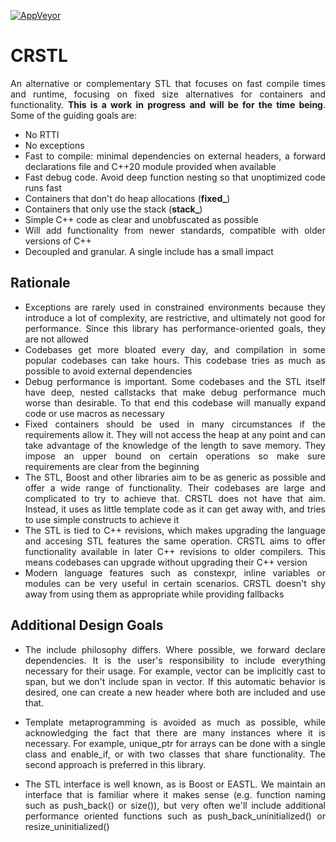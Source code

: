 [![AppVeyor](https://ci.appveyor.com/api/projects/status/7ig4jp76wia7xn1k?svg=true)](https://ci.appveyor.com/project/redorav/crstl)
<div align="justify">

# CRSTL
An alternative or complementary STL that focuses on fast compile times and runtime, focusing on fixed size alternatives for containers and functionality. **This is a work in progress and will be for the time being**. Some of the guiding goals are:

- No RTTI
- No exceptions
- Fast to compile: minimal dependencies on external headers, a forward declarations file and C++20 module provided when available
- Fast debug code. Avoid deep function nesting so that unoptimized code runs fast
- Containers that don't do heap allocations (**fixed_**)
- Containers that only use the stack (**stack_**)
- Simple C++ code as clear and unobfuscated as possible
- Will add functionality from newer standards, compatible with older versions of C++
- Decoupled and granular. A single include has a small impact

## Rationale

- Exceptions are rarely used in constrained environments because they introduce a lot of complexity, are restrictive, and ultimately not good for performance. Since this library has performance-oriented goals, they are not allowed
- Codebases get more bloated every day, and compilation in some popular codebases can take hours. This codebase tries as much as possible to avoid external dependencies
- Debug performance is important. Some codebases and the STL itself have deep, nested callstacks that make debug performance much worse than desirable. To that end this codebase will manually expand code or use macros as necessary
- Fixed containers should be used in many circumstances if the requirements allow it. They will not access the heap at any point and can take advantage of the knowledge of the length to save memory. They impose an upper bound on certain operations so make sure requirements are clear from the beginning
- The STL, Boost and other libraries aim to be as generic as possible and offer a wide range of functionality. Their codebases are large and complicated to try to achieve that. CRSTL does not have that aim. Instead, it uses as little template code as it can get away with, and tries to use simple constructs to achieve it
- The STL is tied to C++ revisions, which makes upgrading the language and accesing STL features the same operation. CRSTL aims to offer functionality available in later C++ revisions to older compilers. This means codebases can upgrade without upgrading their C++ version
- Modern language features such as constexpr, inline variables or modules can be very useful in certain scenarios. CRSTL doesn't shy away from using them as appropriate while providing fallbacks

## Additional Design Goals

- The include philosophy differs. Where possible, we forward declare dependencies. It is the user's responsibility to include everything necessary for their usage. For example, vector can be implicitly cast to span, but we don't include span in vector. If this automatic behavior is desired, one can create a new header where both are included and use that.

- Template metaprogramming is avoided as much as possible, while acknowledging the fact that there are many instances where it is necessary. For example, unique_ptr for arrays can be done with a single class and enable_if, or with two classes that share functionality. The second approach is preferred in this library.

- The STL interface is well known, as is Boost or EASTL. We maintain an interface that is familiar where it makes sense (e.g. function naming such as push_back() or size()), but very often we'll include additional performance oriented functions such as push_back_uninitialized() or resize_uninitialized()

</div>
